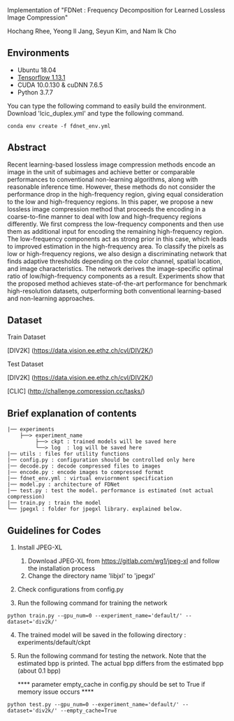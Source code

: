 Implementation of "FDNet : Frequency Decomposition for Learned Lossless Image Compression"

Hochang Rhee, Yeong Il Jang, Seyun Kim, and Nam Ik Cho

## Environments
- Ubuntu 18.04
- [Tensorflow 1.13.1](http://www.tensorflow.org/)
- CUDA 10.0.130 & cuDNN 7.6.5
- Python 3.7.7

You can type the following command to easily build the environment.
Download 'lcic_duplex.yml' and type the following command.

```
conda env create -f fdnet_env.yml
```

## Abstract

Recent learning-based lossless image compression methods encode an image in the unit of subimages and achieve better or comparable performances to conventional 
non-learning algorithms, along with reasonable inference time. However, these methods do not consider the performance drop in the high-frequency region, giving equal 
consideration to the low and high-frequency regions. In this paper, we propose a new lossless image compression method that proceeds the encoding in a coarse-to-fine manner 
to deal with low and high-frequency regions differently. We first compress the low-frequency components and then use them as additional input for encoding the remaining 
high-frequency region. The low-frequency components act as strong prior in this case, which leads to improved estimation in the high-frequency area. To classify the pixels 
as low or high-frequency regions, we also design a discriminating network that finds adaptive thresholds depending on the color channel, spatial location, and image 
characteristics. The network derives the image-specific optimal ratio of low/high-frequency components as a result. Experiments show that the proposed method achieves 
state-of-the-art performance for benchmark high-resolution datasets, outperforming both conventional learning-based and non-learning approaches.

## Dataset
Train Dataset

[DIV2K] (https://data.vision.ee.ethz.ch/cvl/DIV2K/)

Test Dataset

[DIV2K] (https://data.vision.ee.ethz.ch/cvl/DIV2K/)

[CLIC] (http://challenge.compression.cc/tasks/)

## Brief explanation of contents

```
|── experiments
    ├──> experiment_name 
         ├──> ckpt : trained models will be saved here
         └──> log  : log will be saved here
|── utils : files for utility functions
|── config.py : configuration should be controlled only here 
|── decode.py : decode compressed files to images
|── encode.py : encode images to compressed format
|── fdnet_env.yml : virtual enviornment specification
|── model.py : architecture of FDNet
|── test.py : test the model. performance is estimated (not actual compression)
|── train.py : train the model
└── jpegxl : folder for jpegxl library. explained below.

```

## Guidelines for Codes

1. Install JPEG-XL
   1) Download JPEG-XL from https://gitlab.com/wg1/jpeg-xl and follow the installation process
   2) Change the directory name 'libjxl' to 'jpegxl'

2. Check configurations from config.py

3. Run the following command for training  the network
```
python train.py --gpu_num=0 --experiment_name='default/' --dataset='div2k/'
```

4. The trained model will be saved in the following directory : experiments/default/ckpt

5. Run the following command for testing the network. Note that the estimated bpp is printed. The actual bpp differs from the estimated bpp (about 0.1 bpp)
   
   **** parameter empty_cache in config.py should be set to True if memory issue occurs ****
```
python test.py --gpu_num=0 --experiment_name='default/' --dataset='div2k/' --empty_cache=True
```
